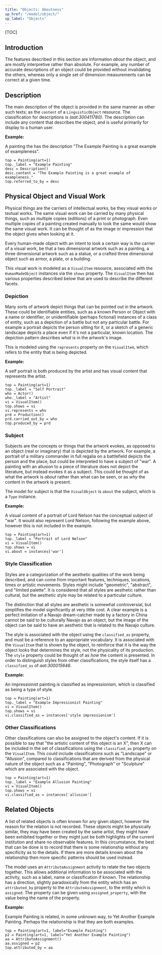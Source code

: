 ```yaml
---
title: "Objects: Aboutness"
up_href: "/model/object/"
up_label: "Objects"
---
```


[TOC]

## Introduction

The features described in this section are information _about_ the object, and are mostly interpretive rather than absolute.  For example, any number of accurate descriptions of an object could be provided without invalidating the others, whereas only a single set of dimension measurements can be correct at a given time.

## Description

The main description of the object is provided in the same manner as other such texts; as the `content` of a `LinguisticObject` resource.  The classification for descriptions is _(aat:300411780)_.  The description can include any content that describes the object, and is useful primarily for display to a human user.

__Example:__

A painting the has the description "The Example Painting is a great example of exampleness".

```crom
top = Painting(art=1)
top._label = "Example Painting"
desc = Description()
desc.content = "The Example Painting is a great example of exampleness."
top.referred_to_by = desc
```

## Physical Object and Visual Work

Physical things are the carriers of intellectual works, be they visual works or textual works. The same visual work can be carried by many physical things, such as multiple copies (editions) of a print or photograph. Even multiple copies of a painting created manually to look the same would show the same visual work.  It can be thought of as the image or impression that the object gives when looking at it. 

Every human-made object with an intent to look a certain way is the carrier of a visual work, be that a two dimensional artwork such as a painting, a three dimensional artwork such as a statue, or a crafted three dimensional object such as armor, a plate, or a building.

This visual work is modeled as a `VisualItem` resource, associated with the `HumanMadeObject` instances via the `shows` property. The `VisualItem` then has various properties described below that are used to describe the different facets.

### Depiction

Many sorts of artwork depict things that can be pointed out in the artwork. These could be identifiable entities, such as a known Person or Object with a name or identifier, or unidentifiable (perhaps fictional) instances of a class of entity, such as a depiction of a battle but not any particular battle.  For example a portrait depicts the person sitting for it, or a sketch of a generic landscape depicts a place even if it's not a particular, known location. The depiction pattern describes _what_ is in the artwork's image.

This is modeled using the `represents` property on the `VisualItem`, which refers to the entity that is being depicted.
 
__Example:__

A self portrait is both produced by the artist and has visual content that represents the artist.

```crom
top = Painting(art=1)
top._label = "Self Portrait"
who = Actor()
who._label = "Artist"
vi = VisualItem()
top.shows = vi
vi.represents = who 
prd = Production()
prd.carried_out_by = who
top.produced_by = prd
```

### Subject

Subjects are the concepts or things that the artwork evokes, as opposed to an object (real or imaginary) that is depicted by the artwork.  For example, a portrait of a military commander in full regalia on a battlefield depicts the person and the place, but could be interpreted to have a subject of "war". A painting with an allusion to a piece of literature does not depict the literature, but instead evokes it as a subject. This could be thought of as what the artwork is _about_ rather than what can be seen, or as _why_ the content in the artwork is present.

The model for subject is that the `VisualObject` is `about` the subject, which is a `Type` instance.

__Example:__

A visual content of a portrait of Lord Nelson has the conceptual subject of "war". It would also represent Lord Nelson, following the example above, however this is not included in the example.

```crom
top = Painting(art=1)
top._label = "Portrait of Lord Nelson"
vi = VisualItem()
top.shows = vi
vi.about = instances['war']
```


### Style Classification

Styles are a categorization of the aesthetic qualities of the work being described, and can come from important features, techniques, locations, times or artistic movements.  Styles might include "geometric", "abstract", and "limited palette". It is considered that all styles are aesthetic rather than cultural, but the aesthetic style may be related to a particular culture. 

The distinction that all styles are aesthetic is somewhat controversial, but simplifies the model significantly at very little cost. A clear example is a perfect imitation of a Navajo dream-catcher made by a factory in China cannot be said to be culturally Navajo as an object, but the image of the object can be said to have an aesthetic that is related to the Navajo culture.

The style is associated with the object using the `classified_as` property, and must be a reference to an appropriate vocabulary. It is associated with the `VisualItem` that is shown by the object, to reinforce that it is the way the object looks that determines the style, not the physicality of its production.  The `style` property could be thought of as _how_ the content is presented.  In order to distinguish styles from other classifications, the style itself has a `classified_as` of _aat:300015646_.

__Example:__

An impressionist painting is classified as impressionism, which is classified as being a type of style.

```crom
top = Painting(art=1)
top._label = "Example Impressionist Painting"
vi = VisualItem()
top.shows = vi
vi.classified_as = instances['style impressionism']
```

### Other Classifications

Other classifications can also be assigned to the object's content. If it is possible to say that "the artistic content of this object is an X", then X can be included in the set of classifications using the `classified_as` property on the `VisualItem`.  This could include classifications such as "Landscape" or "Allusion", compared to classifications that are derived from the physical nature of the object such as a "Painting", "Photograph" or "Sculpture" which are associated with the object.  

```crom
top = Painting(art=1)
top._label = "Example Allusion Painting"
vi = VisualItem()
top.shows = vi
vi.classified_as = instances['allusion']
```

## Related Objects

A list of related objects is often known for any given object, however the reason for the relation is not recorded. These objects might be physically similar, they may have been created by the same artist, they might have been exhibited together or they might just be both highlights of the current institution and share no observable features. In this circumstance, the best that can be done is to record that there is some relationship without any specificity as to the details.  If there are more details known about the relationship then more specific patterns should be used instead.

The model uses an `AttributeAssignment` activity to relate the two objects together. This allows additional information to be associated with the activity, such as a label, name or classification if known.  The relationship has a direction, slightly paradoxically from the entity which has an `attributed_by` property to the `AttributeAssignment`, to the entity which is `assigned`. The property can be given using `assigned_property`, with the value being the name of the property.


__Example:__

Example Painting is related, in some unknown way, to Yet Another Example Painting. Perhaps the relationship is that they are both examples.

```crom
top = Painting(art=1, label="Example Painting")
p2 = Painting(art=1, label="Yet Another Example Painting")
aa = AttributeAssignment()
aa.assigned = p2
top.attributed_by = aa
```
